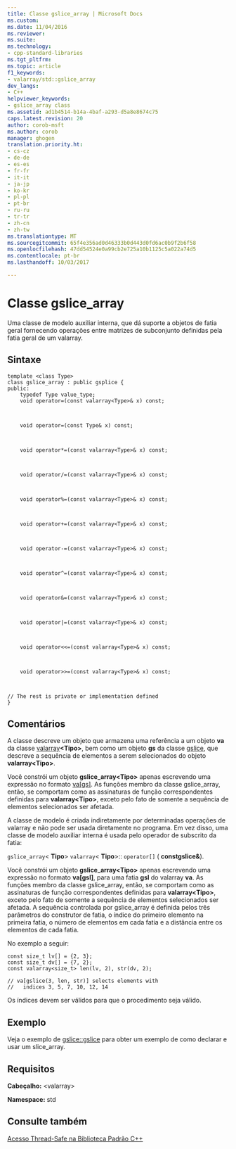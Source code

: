 ```yaml
---
title: Classe gslice_array | Microsoft Docs
ms.custom: 
ms.date: 11/04/2016
ms.reviewer: 
ms.suite: 
ms.technology:
- cpp-standard-libraries
ms.tgt_pltfrm: 
ms.topic: article
f1_keywords:
- valarray/std::gslice_array
dev_langs:
- C++
helpviewer_keywords:
- gslice_array class
ms.assetid: ad1b4514-b14a-4baf-a293-d5a8e8674c75
caps.latest.revision: 20
author: corob-msft
ms.author: corob
manager: ghogen
translation.priority.ht:
- cs-cz
- de-de
- es-es
- fr-fr
- it-it
- ja-jp
- ko-kr
- pl-pl
- pt-br
- ru-ru
- tr-tr
- zh-cn
- zh-tw
ms.translationtype: MT
ms.sourcegitcommit: 65f4e356ad0d46333b0d443d0fd6ac0b9f2b6f58
ms.openlocfilehash: 47dd54524e0a99cb2e725a10b1125c5a022a74d5
ms.contentlocale: pt-br
ms.lasthandoff: 10/03/2017

---
```

# <a name="gslicearray-class"></a>Classe gslice_array
Uma classe de modelo auxiliar interna, que dá suporte a objetos de fatia geral fornecendo operações entre matrizes de subconjunto definidas pela fatia geral de um valarray.  
  
## <a name="syntax"></a>Sintaxe  
  
```  
template <class Type>  
class gslice_array : public gsplice {  
public:  
    typedef Type value_type;  
    void operator=(const valarray<Type>& x) const;

 
 
    void operator=(const Type& x) const;

 
 
    void operator*=(const valarray<Type>& x) const;

 
 
    void operator/=(const valarray<Type>& x) const;

 
 
    void operator%=(const valarray<Type>& x) const;

 
 
    void operator+=(const valarray<Type>& x) const;

 
 
    void operator-=(const valarray<Type>& x) const;

 
 
    void operator^=(const valarray<Type>& x) const;

 
 
    void operator&=(const valarray<Type>& x) const;

 
 
    void operator|=(const valarray<Type>& x) const;

 
 
    void operator<<=(const valarray<Type>& x) const;

 
 
    void operator>>=(const valarray<Type>& x) const;

 
 
// The rest is private or implementation defined  
}  
```  
  
## <a name="remarks"></a>Comentários  
 A classe descreve um objeto que armazena uma referência a um objeto **va** da classe [valarray](../standard-library/valarray-class.md)**\<Tipo>**, bem como um objeto **gs** da classe [gslice](../standard-library/gslice-class.md), que descreve a sequência de elementos a serem selecionados do objeto **valarray\<Tipo>**.  
  
 Você constrói um objeto **gslice_array\<Tipo>** apenas escrevendo uma expressão no formato [va&#91;gs&#93;](../standard-library/valarray-class.md#op_at). As funções membro da classe gslice_array, então, se comportam como as assinaturas de função correspondentes definidas para **valarray\<Tipo>**, exceto pelo fato de somente a sequência de elementos selecionados ser afetada.  
  
 A classe de modelo é criada indiretamente por determinadas operações de valarray e não pode ser usada diretamente no programa. Em vez disso, uma classe de modelo auxiliar interna é usada pelo operador de subscrito da fatia:  
  
 `gslice_array`\< **Tipo**> `valarray`\< **Tipo**>:: `operator[]` ( **constgslice&**).  
  
 Você constrói um objeto **gslice_array\<Tipo>** apenas escrevendo uma expressão no formato **va[gsl]**, para uma fatia **gsl** do valarray **va**. As funções membro da classe gslice_array, então, se comportam como as assinaturas de função correspondentes definidas para **valarray\<Tipo>**, exceto pelo fato de somente a sequência de elementos selecionados ser afetada. A sequência controlada por gslice_array é definida pelos três parâmetros do construtor de fatia, o índice do primeiro elemento na primeira fatia, o número de elementos em cada fatia e a distância entre os elementos de cada fatia.  
  
 No exemplo a seguir:  
  
```  
const size_t lv[] = {2, 3};  
const size_t dv[] = {7, 2};  
const valarray<size_t> len(lv, 2), str(dv, 2);

// va[gslice(3, len, str)] selects elements with  
//   indices 3, 5, 7, 10, 12, 14  
```  
  
 Os índices devem ser válidos para que o procedimento seja válido.  
  
## <a name="example"></a>Exemplo  
 Veja o exemplo de [gslice::gslice](../standard-library/gslice-class.md#gslice) para obter um exemplo de como declarar e usar um slice_array.  
  
## <a name="requirements"></a>Requisitos  
 **Cabeçalho:** \<valarray>  
  
 **Namespace:** std  
  
## <a name="see-also"></a>Consulte também  
 [Acesso Thread-Safe na Biblioteca Padrão C++](../standard-library/thread-safety-in-the-cpp-standard-library.md)



